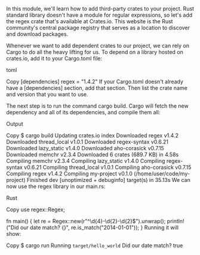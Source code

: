 In this module, we'll learn how to add third-party crates to your project. 
Rust standard library doesn't have a module for regular expressions, so let's add the regex crate that's available at Crates.io. 
This website is the Rust community's central package registry that serves as a location to discover and download packages.

Whenever we want to add dependent crates to our project, we can rely on Cargo to do all the heavy lifting for us. 
To depend on a library hosted on crates.io, add it to your Cargo.toml file:

toml

Copy
[dependencies]
regex = "1.4.2"
If your Cargo.toml doesn't already have a [dependencies] section, add that section. Then list the crate name and version that you want to use.

The next step is to run the command cargo build. Cargo will fetch the new dependency and all of its dependencies, and compile them all:

Output

Copy
    $ cargo build
        Updating crates.io index
      Downloaded regex v1.4.2
      Downloaded thread_local v1.0.1
      Downloaded regex-syntax v0.6.21
      Downloaded lazy_static v1.4.0
      Downloaded aho-corasick v0.7.15
      Downloaded memchr v2.3.4
      Downloaded 6 crates (689.7 KB) in 4.58s
       Compiling memchr v2.3.4
       Compiling lazy_static v1.4.0
       Compiling regex-syntax v0.6.21
       Compiling thread_local v1.0.1
       Compiling aho-corasick v0.7.15
       Compiling regex v1.4.2
       Compiling my-project v0.1.0 (/home/user/code/my-project)
        Finished dev [unoptimized + debuginfo] target(s) in 35.13s
We can now use the regex library in our main.rs:

Rust

Copy
use regex::Regex;

fn main() {
    let re = Regex::new(r"^\d{4}-\d{2}-\d{2}$").unwrap();
    println!("Did our date match? {}", re.is_match("2014-01-01"));
}
Running it will show:


Copy
    $ cargo run
       Running `target/hello_world`
    Did our date match? true